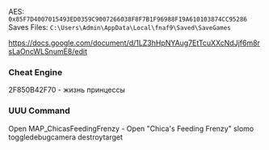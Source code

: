AES: `0x85F7D4007015493ED0359C9007266038F8F7B1F96988F19A610103874CC95286`
<br>
Saves Files: `C:\Users\Admin\AppData\Local\fnaf9\Saved\SaveGames`

https://docs.google.com/document/d/1LZ3hHpNYAug7EtTcuXXcNdJjf6m8rsLaOncWLSnumE8/edit

### Cheat Engine
2F850B42F70 - жизнь принцессы

### UUU Command
Open MAP_ChicasFeedingFrenzy - Open "Chica's Feeding Frenzy"
slomo <speed>
toggledebugcamera
destroytarget
